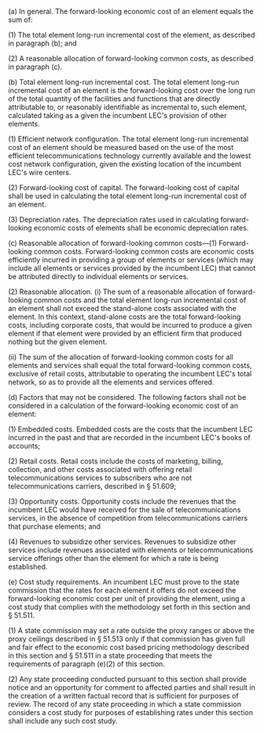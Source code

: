 (a) In general. The forward-looking economic cost of an element equals the sum of:

(1) The total element long-run incremental cost of the element, as described in paragraph (b); and

(2) A reasonable allocation of forward-looking common costs, as described in paragraph (c).

(b) Total element long-run incremental cost. The total element long-run incremental cost of an element is the forward-looking cost over the long run of the total quantity of the facilities and functions that are directly attributable to, or reasonably identifiable as incremental to, such element, calculated taking as a given the incumbent LEC's provision of other elements.

(1) Efficient network configuration. The total element long-run incremental cost of an element should be measured based on the use of the most efficient telecommunications technology currently available and the lowest cost network configuration, given the existing location of the incumbent LEC's wire centers.

(2) Forward-looking cost of capital. The forward-looking cost of capital shall be used in calculating the total element long-run incremental cost of an element.

(3) Depreciation rates. The depreciation rates used in calculating forward-looking economic costs of elements shall be economic depreciation rates.

(c) Reasonable allocation of forward-looking common costs—(1) Forward-looking common costs. Forward-looking common costs are economic costs efficiently incurred in providing a group of elements or services (which may include all elements or services provided by the incumbent LEC) that cannot be attributed directly to individual elements or services.

(2) Reasonable allocation. (i) The sum of a reasonable allocation of forward-looking common costs and the total element long-run incremental cost of an element shall not exceed the stand-alone costs associated with the element. In this context, stand-alone costs are the total forward-looking costs, including corporate costs, that would be incurred to produce a given element if that element were provided by an efficient firm that produced nothing but the given element.

(ii) The sum of the allocation of forward-looking common costs for all elements and services shall equal the total forward-looking common costs, exclusive of retail costs, attributable to operating the incumbent LEC's total network, so as to provide all the elements and services offered.

(d) Factors that may not be considered. The following factors shall not be considered in a calculation of the forward-looking economic cost of an element:

(1) Embedded costs. Embedded costs are the costs that the incumbent LEC incurred in the past and that are recorded in the incumbent LEC's books of accounts;

(2) Retail costs. Retail costs include the costs of marketing, billing, collection, and other costs associated with offering retail telecommunications services to subscribers who are not telecommunications carriers, described in § 51.609;

(3) Opportunity costs. Opportunity costs include the revenues that the incumbent LEC would have received for the sale of telecommunications services, in the absence of competition from telecommunications carriers that purchase elements; and

(4) Revenues to subsidize other services. Revenues to subsidize other services include revenues associated with elements or telecommunications service offerings other than the element for which a rate is being established.

(e) Cost study requirements. An incumbent LEC must prove to the state commission that the rates for each element it offers do not exceed the forward-looking economic cost per unit of providing the element, using a cost study that complies with the methodology set forth in this section and § 51.511.

(1) A state commission may set a rate outside the proxy ranges or above the proxy ceilings described in § 51.513 only if that commission has given full and fair effect to the economic cost based pricing methodology described in this section and § 51.511 in a state proceeding that meets the requirements of paragraph (e)(2) of this section.

(2) Any state proceeding conducted pursuant to this section shall provide notice and an opportunity for comment to affected parties and shall result in the creation of a written factual record that is sufficient for purposes of review. The record of any state proceeding in which a state commission considers a cost study for purposes of establishing rates under this section shall include any such cost study.


